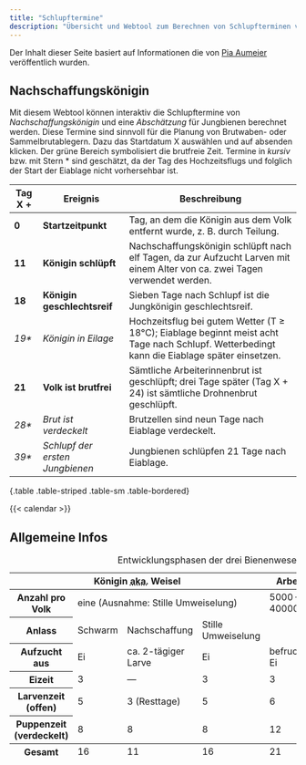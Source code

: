 ```yaml
---
title: "Schlupftermine"
description: "Übersicht und Webtool zum Berechnen von Schlupfterminen von Königinnen"
---
```


Der Inhalt dieser Seite basiert auf Informationen die von [Pia Aumeier](https://piaaumeier.de) veröffentlich wurden.

## Nachschaffungskönigin

Mit diesem Webtool können interaktiv die Schlupftermine von *Nachschaffungskönigin* und eine *Abschätzung* für Jungbienen berechnet werden.
Diese Termine sind sinnvoll für die Planung von Brutwaben- oder Sammelbrutablegern.
Dazu das Startdatum X auswählen und auf absenden klicken. Der grüne Bereich symbolisiert die brutfreie Zeit.
Termine in _kursiv_ bzw. mit Stern * sind geschätzt, da der Tag des Hochzeitsflugs und folglich der Start der Eiablage nicht vorhersehbar ist.

| Tag X + | Ereignis                        | Beschreibung |
|---------|---------------------------------|--------------|
| **0**   | **Startzeitpunkt**              | Tag, an dem die Königin aus dem Volk entfernt wurde, z. B. durch Teilung. |
| **11**  | **Königin schlüpft**            | Nachschaffungskönigin schlüpft nach elf Tagen, da zur Aufzucht Larven mit einem Alter von ca. zwei Tagen verwendet werden. |
| **18**  | **Königin geschlechtsreif**     | Sieben Tage nach Schlupf ist die Jungkönigin geschlechtsreif. |
| _19*_   | _Königin in Eilage_             | Hochzeitsflug bei gutem Wetter (T ≥ 18°C); Eiablage beginnt meist acht Tage nach Schlupf. Wetterbedingt kann die Eiablage später einsetzen. |
| **21**  | **Volk ist brutfrei**           | Sämtliche Arbeiterinnenbrut ist geschlüpft; drei Tage später (Tag X + 24) ist sämtliche Drohnenbrut geschlüpft. |
| _28*_   | _Brut ist verdeckelt_           | Brutzellen sind neun Tage nach Eiablage verdeckelt. |
| _39*_   | _Schlupf der ersten Jungbienen_ | Jungbienen schlüpfen 21 Tage nach Eiablage. |
{.table .table-striped .table-sm .table-bordered}

{{< calendar >}}

## Allgemeine Infos

<table class="table table-sm table-striped table-bordered">
<caption>
Entwicklungsphasen der drei Bienenwesen
</caption>
<thead>
    <tr>
        <th colspan="4">
            Königin <abbr title="also known as">aka.</abbr> Weisel
        </th>
        <th>
            Arbeiterin
        </th>
        <th>
            Drohn
        </th>
    </tr>
</thead>
<tbody>
    <tr>
        <th>
            Anzahl pro Volk
        </th>
        <td colspan="3">
            eine (Ausnahme: Stille Umweiselung)
        </td>
        <td>
            5000 — 40000
        </td>
        <td>
            0 — 1000
        </td>
    </tr>
    <tr>
        <th>
            Anlass
        </th>
        <td>
            Schwarm
        </td>
        <td>
            Nachschaffung
        </td>
        <td>
            Stille Umweiselung
        </td>
        <td>
        </td>
        <td>
        </td>
    </tr>
    <tr>
        <th>
            Aufzucht aus
        </th>
        <td>
            Ei
        </td>
        <td>
            ca. 2-tägiger Larve
        </td>
        <td>
            Ei
        </td>
        <td>
            befruchtetem Ei
        </td>
        <td>
            unbefruchtetem Ei
        </td>
    </tr>
    <tr>
        <th>
            Eizeit
        </th>
        <td>
            3
        </td>
        <td>
            —
        </td>
        <td>
            3
        </td>
        <td>
            3
        </td>
        <td>
            3
        </td>
    </tr>
    <tr>
        <th>
            Larvenzeit (offen)
        </th>
        <td>
            5
        </td>
        <td>
            3 (Resttage)
        </td>
        <td>
            5
        </td>
        <td>
            6
        </td>
        <td>
            7
        </td>
    </tr>
    <tr>
        <th>
            Puppenzeit (verdeckelt)
        </th>
        <td>
            8
        </td>
        <td>
            8
        </td>
        <td>
            8
        </td>
        <td>
            12
        </td>
        <td>
            14
        </td>
    </tr>
</tbody>
<tfoot>
    <tr>
        <th>
            Gesamt
        </th>
        <td>
            16
        </td>
        <td>
            11
        </td>
        <td>
            16
        </td>
        <td>
            21
        </td>
        <td>
            24
        </td>
    </tr>
</tfoot>
</table>
